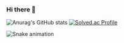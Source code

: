 ### Hi there 👋

![Anurag's GitHub stats](https://github-readme-stats.vercel.app/api?username=Rins13&show_icons=true&theme=aura&bg_color=00000000)
[![Solved.ac Profile](http://mazassumnida.wtf/api/v2/generate_badge?boj=rins6016)](https://solved.ac/rins6016/)
<!--
**Rins13/Rins13** is a ✨ _special_ ✨ repository because its `README.md` (this file) appears on your GitHub profile.

Here are some ideas to get you started:

- 🔭 I’m currently working on ...
- 🌱 I’m currently learning ...
- 👯 I’m looking to collaborate on ...
- 🤔 I’m looking for help with ...
- 💬 Ask me about ...
- 📫 How to reach me: ...
- 😄 Pronouns: ...
- ⚡ Fun fact: ...
-->

![Snake animation](https://github.com/Rins13/Rins13/blob/output/github-contribution-grid-snake.svg)
